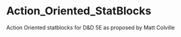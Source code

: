 # Action_Oriented_StatBlocks
Action Oriented statblocks for D&amp;D 5E as proposed by Matt Colville
